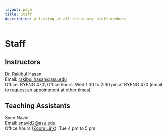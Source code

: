 ```yaml
---
layout: page
title: Staff
description: A listing of all the course staff members.
---
```


# Staff

## Instructors

Dr. Rakibul Hasan\
Email: rakibul.hasan@asu.edu\
Office: BYENG 470\\
Office hours: Wed 1:30 to 2:30 pm at BYENG 470 (email to request an appointment at other times)

## Teaching Assistants
Syed Navid\
Email: snavid2@asu.edu\
Office hours ([Zoom Link](https://asu.zoom.us/j/83997051944)): Tue 4 pm to 5 pm 
